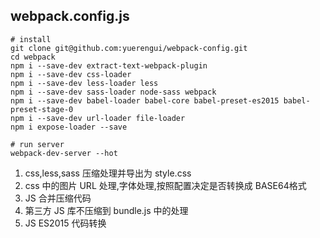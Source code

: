 ## webpack.config.js


```
# install
git clone git@github.com:yuerengui/webpack-config.git 
cd webpack
npm i --save-dev extract-text-webpack-plugin
npm i --save-dev css-loader
npm i --save-dev less-loader less
npm i --save-dev sass-loader node-sass webpack 
npm i --save-dev babel-loader babel-core babel-preset-es2015 babel-preset-stage-0
npm i --save-dev url-loader file-loader 
npm i expose-loader --save

# run server
webpack-dev-server --hot
```

1. css,less,sass 压缩处理并导出为 style.css
2. css 中的图片 URL 处理,字体处理,按照配置决定是否转换成 BASE64格式
3. JS 合并压缩代码
4. 第三方 JS 库不压缩到 bundle.js 中的处理
5. JS ES2015 代码转换

